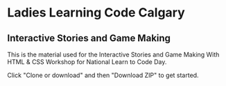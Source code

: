 # Ladies Learning Code Calgary
## Interactive Stories and Game Making

This is the material used for the Interactive Stories and Game Making With HTML & CSS Workshop for National Learn to Code Day.

Click "Clone or download" and then "Download ZIP" to get started.
